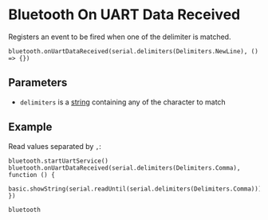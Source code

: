 # Bluetooth On UART Data Received

Registers an event to be fired when one of the delimiter is matched.

```sig
bluetooth.onUartDataReceived(serial.delimiters(Delimiters.NewLine), () => {})
```

## Parameters

* `delimiters` is a [string](/types/string) containing any of the character to match

## Example

Read values separated by `,`:

```blocks
bluetooth.startUartService()
bluetooth.onUartDataReceived(serial.delimiters(Delimiters.Comma), function () {
    basic.showString(serial.readUntil(serial.delimiters(Delimiters.Comma)))
})
```

```package
bluetooth
```
